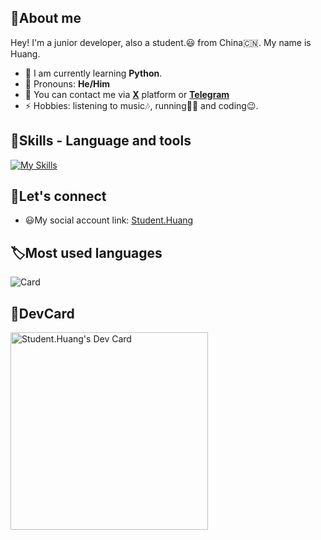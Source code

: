 

## 👋About me

Hey! I'm a junior developer, also a student.😃 from China🇨🇳. My name is Huang.
- 🌱 I am currently learning **Python**.
- 🤗 Pronouns: **He/Him**
- 💬 You can contact me via [**X**](x.com/@Student__Huang) platform or [**Telegram**](t.me/@Student.Huang)
- ⚡ Hobbies: listening to music🎶, running🏃🏻 and coding😉.

## 🔧Skills - Language and tools
[![My Skills](https://skillicons.dev/icons?i=python,html,css,vscode,pycharm,github,linkedin,discord,vercel,windows,twitter,notion,markdown)](https://skillicons.dev)

## 📌Let's connect
- 😃My social account link: [Student.Huang](bento.me/student-huang)

## 🏷Most used languages
![Card](https://github-readme-stats.vercel.app/api/top-langs/?username=Student-Huang1&hide_title=true&hide_border=true&layout=compact&theme=dracula)

## 🔖DevCard
<a href="https://app.daily.dev/student_huang"><img src="https://api.daily.dev/devcards/v2/oknDsTlL9lpbykfWnxxwQ.png?type=default&r=sgd" width="316" alt="Student.Huang's Dev Card"/></a>

<!--Thanks for watching😄-->
